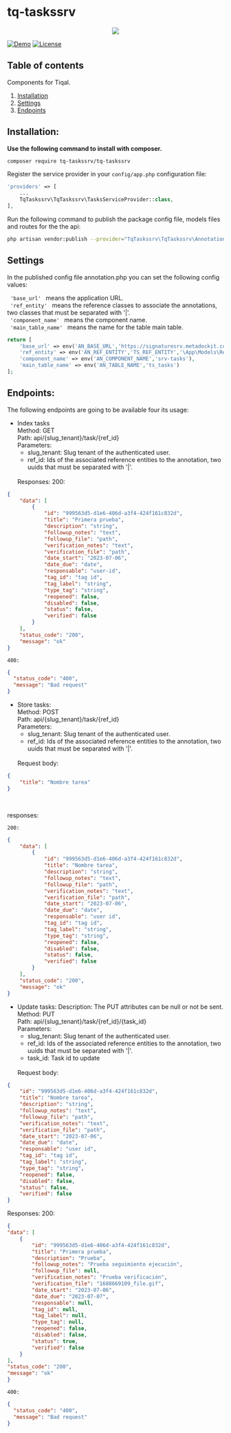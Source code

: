 # tq-taskssrv
<p align="center">
  <img style="text-align: center;" src="https://www.tiqal.com/wp-content/uploads/2019/09/Offc_TQ_Logo_color-300x148.png">
</p>

[![Demo](https://img.shields.io/badge/demo-online-ed1c46.svg)](https://ngx-scrollbar.netlify.com/)
[![License](https://img.shields.io/npm/l/express.svg?maxAge=2592000)](/LICENSE)

## Table of contents

Components for Tiqal.
1. [Installation](#installation)
1. [Settings](#setting-annotation-component)
1. [Endpoints](#enpoints) 


## <a name="installation"></a> Installation:

**Use the following command to install with composer.**
```bash
composer require tq-taskssrv/tq-taskssrv
```
Register the service provider in your `config/app.php` configuration file:

```php
'providers' => [
    ...
    TqTaskssrv\TqTaskssrv\TasksServiceProvider::class,
],
```

Run the following command to publish the package config file, models files and routes for the the api:
```bash
php artisan vendor:publish --provider="TqTaskssrv\TqTaskssrv\AnnotationsServiceProvider"
```

## <a name="setting-annotation-component"></a>Settings
In the published config file annotation.php you can set the following config values:

```  'base_url'  ``` means the application URL.</br>
```  'ref_entity'  ``` means the reference classes to associate the annotations, two classes that must be separated with '|'.</br>
```  'component_name'  ``` means the component name.</br>
```  'main_table_name'  ``` means the name for the table main table.</br>
```php
return [
    'base_url' => env('AN_BASE_URL','https://signaturesrv.metadockit.com/'),
    'ref_entity' => env('AN_REF_ENTITY','TS_REF_ENTITY','\App\Models\Request::class|\App\Models\Stage::class|'),
    'component_name' => env('AN_COMPONENT_NAME','srv-tasks'),
    'main_table_name' => env('AN_TABLE_NAME','ts_tasks')
];
```

## <a name="endpoints"></a>Endpoints:
The following endpoints are going to be available four its usage:

- Index tasks</br>
  Method: GET</br>
  Path: api/{slug_tenant}/task/{ref_id}</br>
  Parameters:
    - slug_tenant: Slug tenant of the authenticated user.
    - ref_id: Ids of the associated reference entities to the annotation, two uuids that 
    must be separated with '|'.
  </br>
  Responses:
      200:
```json
{
	"data": [
		{
			"id": "999563d5-d1e6-406d-a3f4-424f161c832d",
			"title": "Primera prueba",
			"description": "string",
			"followup_notes": "text",
			"followup_file": "path",
			"verification_notes": "text",
			"verification_file": "path",
			"date_start": "2023-07-06",
			"date_due": "date",
			"responsable": "user-id",
			"tag_id": "tag id",
			"tag_label": "string",
			"type_tag": "string",
			"reopened": false,
			"disabled": false,
			"status": false,
			"verified": false
		}
	],
	"status_code": "200",
	"message": "ok"
}
```
    400:
```json
{
  "status_code": "400",
  "message": "Bad request"
}
```

- Store tasks: </br>
  Method: POST</br>
  Path: api/{slug_tenant}/task/{ref_id}</br>
  Parameters:
    - slug_tenant: Slug tenant of the authenticated user.
    - ref_id: Ids of the associated reference entities to the annotation, two uuids that 
    must be separated with '|'.
  </br>
  Request body:
```json
{
	"title": "Nombre tarea"
}
```
  </br>
    
  responses:
  
    200:
```json
{
	"data": [
		{
			"id": "999563d5-d1e6-406d-a3f4-424f161c832d",
			"title": "Nombre tarea",
			"description": "string",
			"followup_notes": "text",
			"followup_file": "path",
			"verification_notes": "text",
			"verification_file": "path",
			"date_start": "2023-07-06",
			"date_due": "date",
			"responsable": "user id",
			"tag_id": "tag id",
			"tag_label": "string",
			"type_tag": "string",
			"reopened": false,
			"disabled": false,
			"status": false,
			"verified": false
		}
	],
	"status_code": "200",
	"message": "ok"
}
```

- Update tasks:
  Description: The PUT attributes can be null or not be sent.
  Method: PUT</br>
  Path: api/{slug_tenant}/task/{ref_id}/{task_id}</br>
  Parameters:
    - slug_tenant: Slug tenant of the authenticated user.
    - ref_id: Ids of the associated reference entities to the annotation, two uuids that 
    must be separated with '|'.
    - task_id: Task id to update
  </br>
  Request body:
```json
{
    "id": "999563d5-d1e6-406d-a3f4-424f161c832d",
    "title": "Nombre tarea",
    "description": "string",
    "followup_notes": "text",
    "followup_file": "path",
    "verification_notes": "text",
    "verification_file": "path",
    "date_start": "2023-07-06",
    "date_due": "date",
    "responsable": "user id",
    "tag_id": "tag id",
    "tag_label": "string",
    "type_tag": "string",
    "reopened": false,
    "disabled": false,
    "status": false,
    "verified": false
}
```
  Responses:
      200:
```json
{
"data": [
    {
        "id": "999563d5-d1e6-406d-a3f4-424f161c832d",
        "title": "Primera prueba",
        "description": "Prueba",
        "followup_notes": "Prueba seguimiento ejecución",
        "followup_file": null,
        "verification_notes": "Prueba verificación",
        "verification_file": "1688669109_file.gif",
        "date_start": "2023-07-06",
        "date_due": "2023-07-07",
        "responsable": null,
        "tag_id": null,
        "tag_label": null,
        "type_tag": null,
        "reopened": false,
        "disabled": false,
        "status": true,
        "verified": false
    }
],
"status_code": "200",
"message": "ok"
}
```
    400:
```json
{
  "status_code": "400",
  "message": "Bad request"
}


